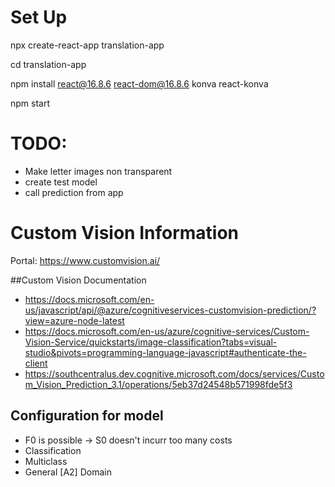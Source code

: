 # Set Up
npx create-react-app translation-app

cd translation-app

npm install react@16.8.6 react-dom@16.8.6 konva react-konva

npm start

# TODO:
- Make letter images non transparent
- create test model
- call prediction from app

# Custom Vision Information
Portal: https://www.customvision.ai/

##Custom Vision Documentation
- https://docs.microsoft.com/en-us/javascript/api/@azure/cognitiveservices-customvision-prediction/?view=azure-node-latest
- https://docs.microsoft.com/en-us/azure/cognitive-services/Custom-Vision-Service/quickstarts/image-classification?tabs=visual-studio&pivots=programming-language-javascript#authenticate-the-client
- https://southcentralus.dev.cognitive.microsoft.com/docs/services/Custom_Vision_Prediction_3.1/operations/5eb37d24548b571998fde5f3

## Configuration for model
- F0 is possible -> S0 doesn't incurr too many costs
- Classification
- Multiclass
- General [A2] Domain

